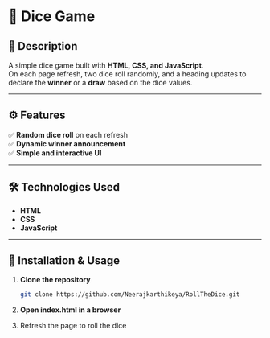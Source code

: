 # 🎲 Dice Game

## 📝 Description  
A simple dice game built with **HTML, CSS, and JavaScript**.  
On each page refresh, two dice roll randomly, and a heading updates to declare the **winner** or a **draw** based on the dice values.

---

## ⚙️ Features  
✅ **Random dice roll** on each refresh  
✅ **Dynamic winner announcement**  
✅ **Simple and interactive UI**  

---

## 🛠️ Technologies Used  
- **HTML**  
- **CSS**  
- **JavaScript**  

---

## 📂 Installation & Usage  

1. **Clone the repository**  
   ```bash
   git clone https://github.com/Neerajkarthikeya/RollTheDice.git
2. **Open index.html in a browser**

3. Refresh the page to roll the dice

